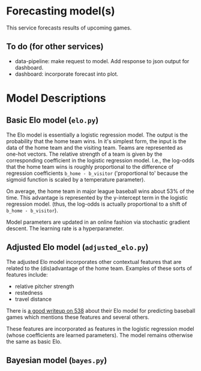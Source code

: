 # Forecasting model(s)

This service forecasts results of upcoming games.


## To do (for other services)
- data-pipeline: make request to model. Add response to json output for dashboard.
- dashboard: incorporate forecast into plot.

# Model Descriptions

## Basic Elo model (`elo.py`)

The Elo model is essentially a logistic regression model. The output is the probability that the home team wins. In it's simplest form, the input is the data of the home team and the visiting team. Teams are represented as one-hot vectors. The relative strength of a team is given by the corresponding coefficient in the logistic regression model. I.e., the log-odds that the home team wins is roughly proportional to the difference of regression coefficients `b_home - b_visitor` ('proportional to' because the sigmoid function is scaled by a temperature parameter). 

On average, the home team in major league baseball wins about 53% of the time.  This advantage is represented by the y-intercept term in the logistic regression model. (thus, the log-odds is actually proportional to a shift of `b_home - b_visitor`).

Model parameters are updated in an online fashion via stochastic gradient descent. The learning rate is a hyperparameter.

## Adjusted Elo model (`adjusted_elo.py`)

The adjusted Elo model incorporates other contextual features that are related to the (dis)advantage of the home team. Examples of these sorts of features include:
- relative pitcher strength
- restedness
- travel distance

There is [a good writeup on 538](https://fivethirtyeight.com/features/how-our-mlb-predictions-work/) about their Elo model for predicting baseball games which mentions these features and several others.

These features are incorporated as features in the logistic regression model (whose coefficients are learned parameters). The model remains otherwise the same as basic Elo.

## Bayesian model (`bayes.py`)


